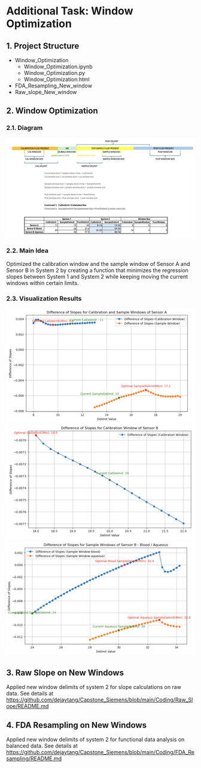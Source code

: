 # Additional Task: Window Optimization
## 1. Project Structure
- Window_Optimization
  - Window_Optimization.ipynb
  - Window_Optimization.py
  - Window_Optimization.html
- FDA_Resampling_New_window
- Raw_slope_New_window

## 2. Window Optimization
### 2.1. Diagram
![diagram](images/window_diagram.png)

### 2.2. Main Idea
Optimized the calibration window and the sample window of Sensor A and Sensor B in System 2 
by creating a function that minimizes the regression slopes between System 1 and System 2 
while keeping moving the current windows within certain limits. 

### 2.3. Visualization Results
![SensorA](images/Window_Optimization_SensorA.png)
![SensorB_cal](images/Window_Optimization_SensorB_Calwindow.png)
![SensorB_sample](images/Window_Optimization_SensorB_Samplewindow.png)

## 3. Raw Slope on New Windows
Applied new window delimits of system 2 for slope calculations on raw data.
See details at https://github.com/dejaytang/Capstone_Siemens/blob/main/Coding/Raw_Slope/README.md

## 4. FDA Resampling on New Windows
Applied new window delimits of system 2 for functional data analysis on balanced data.
See details at https://github.com/dejaytang/Capstone_Siemens/blob/main/Coding/FDA_Resampling/README.md

